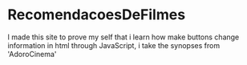 # RecomendacoesDeFilmes
I made this site to prove my self that i learn how make buttons change information in html through JavaScript, i take the synopses from 'AdoroCinema'
